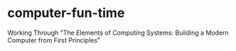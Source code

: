 # computer-fun-time
Working Through "The Elements of Computing Systems: Building a Modern Computer from First Principles"
